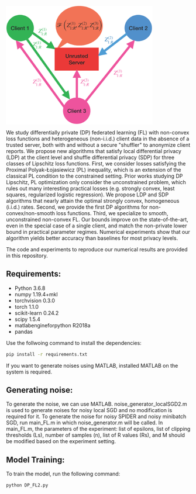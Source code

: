 <a href="https://github.com/ghafeleb/Private-NonConvex-Federated-Learning-Without-a-Trusted-Server/blob/master/figures/NC_LDP_diagram_v2.png"><img src="https://github.com/ghafeleb/Private-NonConvex-Federated-Learning-Without-a-Trusted-Server/blob/master/figures/NC_LDP_diagram_v2.png" align="center" width="400" ></a>

We study differentially private (DP) federated learning (FL) with non-convex loss functions and heterogeneous (non-i.i.d.) client data in the absence of a trusted server, both with and without a secure "shuffler" to anonymize client reports. We propose new algorithms that satisfy local differential privacy (LDP) at the client level and shuffle differential privacy (SDP) for three classes of Lipschitz loss functions. First, we consider losses satisfying the Proximal Polyak-Łojasiewicz (PL) inequality, which is an extension of the classical PL condition to the constrained setting. Prior works studying DP Lipschitz, PL optimization only consider the unconstrained problem, which rules out many interesting practical losses (e.g. strongly convex, least squares, regularized logistic regression). We propose LDP and SDP algorithms that nearly attain the optimal strongly convex, homogeneous (i.i.d.) rates. Second, we provide the first DP algorithms for non-convex/non-smooth loss functions. Third, we specialize to smooth, unconstrained non-convex FL. Our bounds improve on the state-of-the-art, even in the special case of a single client, and match the non-private lower bound in practical parameter regimes. Numerical experiments show that our algorithm yields better accuracy than baselines for most privacy levels.

The code and experiments to reproduce our numerical results are provided in this repository.

## Requirements:
- Python 3.6.8
- numpy 1.19.4+mkl
- torchvision 0.3.0
- torch 1.1.0
- scikit-learn 0.24.2
- scipy 1.5.4
- matlabengineforpython R2018a
- pandas

Use the follwoing command to install the dependencies:
```bash
pip install -r requirements.txt
```
If you want to generate noises using MATLAB, installed MATLAB on the system is required. 

## Generating noise:
To generate the noise, we can use MATLAB. noise_generator_localSGD2.m is used to generate noises for noisy local SGD and no modification is required for it. 
To generate the noise for noisy SPIDER and noisy minibatch SGD, run main_FL.m in which noise_generator.m will be called. In main_FL.m, the parameters of the experiment: list of epsilons, list of clipping thresholds (Ls), number of samples (n), list of R values (Rs), and M should be modified based on the experiment setting.
 
## Model Training:
To train the model, run the following command:
```bash
python DP_FL2.py 
```

